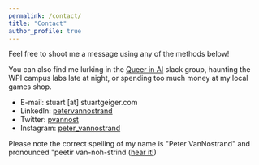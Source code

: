 ```yaml
---
permalink: /contact/
title: "Contact"
author_profile: true
---
```


Feel free to shoot me a message using any of the methods below!

You can also find me lurking in the [Queer in AI](https://www.queerinai.com/) slack group, haunting the WPI campus labs late at night, or spending too much money at my local games shop.

* E-mail: stuart [at] stuartgeiger.com
* LinkedIn: [petervannostrand](https://www.linkedin.com/in/petervannostrand/)
* Twitter: [pvannost](https://twitter.com/pvannost)
* Instagram: [peter_vannostrand](https://www.instagram.com/peter_vannostrand/)

Please note the correct spelling of my name is "Peter VanNostrand" and pronounced "peetir van-noh-strind (<a href="https://hearmyname.net/say/en-us/peetir%20van-nohstrinned" target="_blank">hear it!</a>)